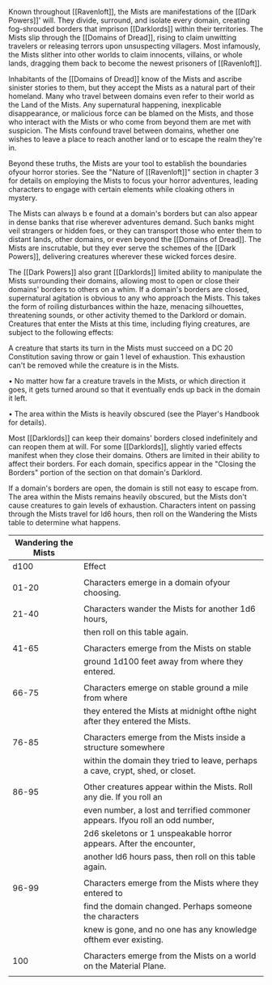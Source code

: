 Known throughout [[Ravenloft]], the Mists are manifestations of the [[Dark Powers]]' will. They divide, surround, and isolate every domain, creating fog-shrouded borders that imprison [[Darklords]] within their territories. The Mists slip through the [[Domains of Dread]], rising to claim unwitting travelers or releasing terrors upon unsuspecting villagers. Most infamously, the Mists slither into other worlds to claim innocents, villains, or whole lands, dragging them back to become the newest prisoners of [[Ravenloft]].

Inhabitants of the [[Domains of Dread]] know of the Mists and ascribe sinister stories to them, but they accept the Mists as a natural part of their homeland. Many who travel between domains even refer to their world as the Land of the Mists. Any supernatural happening, inexplicable disappearance, or malicious force can be blamed on the Mists, and those who interact with the Mists or who come from beyond them are met with suspicion. The Mists confound travel between domains, whether one wishes to leave a place to reach another land or to escape the realm they're in.

Beyond these truths, the Mists are your tool to establish the boundaries ofyour horror stories. See the "Nature of [[Ravenloft]]" section in chapter 3 for details on employing the Mists to focus your horror adventures, leading characters to engage with certain elements while cloaking others in mystery.

The Mists can always b e found at a domain's borders but can also appear in dense banks that rise wherever adventures demand. Such banks might veil strangers or hidden foes, or they can transport those who enter them to distant lands, other domains, or even beyond the [[Domains of Dread]]. The Mists are inscrutable, but they ever serve the schemes of the [[Dark Powers]], delivering creatures wherever these wicked forces desire.

The [[Dark Powers]] also grant [[Darklords]] limited ability to manipulate the Mists surrounding their domains, allowing most to open or close their domains' borders to others on a whim. If a domain's borders are closed, supernatural agitation is obvious to any who approach the Mists. This takes the form of roiling disturbances within the haze, menacing silhouettes, threatening sounds, or other activity themed to the Darklord or domain. Creatures that enter the Mists at this time, including flying creatures, are subject to the following effects:

A creature that starts its turn in the Mists must succeed on a DC 20 Constitution saving throw or gain 1 level of exhaustion. This exhaustion can't be removed while the creature is in the Mists.

• No matter how far a creature travels in the Mists, or which direction it goes, it gets turned around so that it eventually ends up back in the domain it left.

• The area within the Mists is heavily obscured (see the Player's Handbook for details).

Most [[Darklords]] can keep their domains' borders closed indefinitely and can reopen them at will. For some [[Darklords]], slightly varied effects manifest when they close their domains. Others are limited in their ability to affect their borders. For each domain, specifics appear in the "Closing the Borders" portion of the section on that domain's Darklord.

If a domain's borders are open, the domain is still not easy to escape from. The area within the Mists remains heavily obscured, but the Mists don't cause creatures to gain levels of exhaustion. Characters intent on passing through the Mists travel for ld6 hours, then roll on the Wandering the Mists table to determine what happens.

| Wandering the Mists |                                                                                |
| ------------------- | ------------------------------------------------------------------------------ |
| d100                | Effect                                                                         |
|                     |                                                                                |
| 01-20               | Characters emerge in a domain ofyour choosing.                                 |
|                     |                                                                                |
| 21-40               | Characters wander the Mists for another 1d6 hours,                             |
|                     | then roll on this table again.                                                 |
|                     |                                                                                |
| 41-65               | Characters emerge from the Mists on stable                                     |
|                     | ground 1d100 feet away from where they entered.                                |
|                     |                                                                                |
| 66-75               | Characters emerge on stable ground a mile from where                           |
|                     | they entered the Mists at midnight ofthe night after they entered the Mists.   |
|                     |                                                                                |
| 76-85               | Characters emerge from the Mists inside a structure somewhere                  |
|                     | within the domain they tried to leave, perhaps a cave, crypt, shed, or closet. |
|                     |                                                                                |
| 86-95               | Other creatures appear within the Mists. Roll any die. If you roll an          |
|                     | even number, a lost and terrified commoner appears. Ifyou roll an odd number,  |
|                     | 2d6 skeletons or 1 unspeakable horror appears. After the encounter,            |
|                     | another ld6 hours pass, then roll on this table again.                         |
|                     |                                                                                |
| 96-99               | Characters emerge from the Mists where they entered to                         |
|                     | find the domain changed. Perhaps someone the characters                        |
|                     | knew is gone, and no one has any knowledge ofthem ever existing.               |
|                     |                                                                                |
| 100                 | Characters emerge from the Mists on a world on the Material Plane.             |
|                     |                                                                                |















